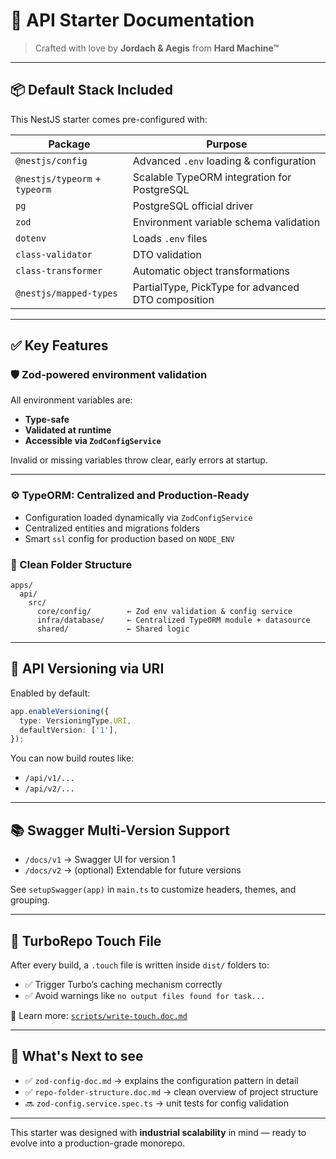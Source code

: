 # 🚀 API Starter Documentation

> Crafted with love by **Jordach & Aegis** from **Hard Machine™**

---

## 📦 Default Stack Included

This NestJS starter comes pre-configured with:

| Package                       | Purpose                                            |
| ----------------------------- | -------------------------------------------------- |
| `@nestjs/config`              | Advanced `.env` loading & configuration            |
| `@nestjs/typeorm` + `typeorm` | Scalable TypeORM integration for PostgreSQL        |
| `pg`                          | PostgreSQL official driver                         |
| `zod`                         | Environment variable schema validation             |
| `dotenv`                      | Loads `.env` files                                 |
| `class-validator`             | DTO validation                                     |
| `class-transformer`           | Automatic object transformations                   |
| `@nestjs/mapped-types`        | PartialType, PickType for advanced DTO composition |

---

## ✅ Key Features

### 🛡️ Zod-powered environment validation

All environment variables are:

* **Type-safe**
* **Validated at runtime**
* **Accessible via `ZodConfigService`**

Invalid or missing variables throw clear, early errors at startup.

---

### ⚙️ TypeORM: Centralized and Production-Ready

* Configuration loaded dynamically via `ZodConfigService`
* Centralized entities and migrations folders
* Smart `ssl` config for production based on `NODE_ENV`

### 📁 Clean Folder Structure

```
apps/
  api/
    src/
      core/config/        ← Zod env validation & config service
      infra/database/     ← Centralized TypeORM module + datasource
      shared/             ← Shared logic
```

---

## 🔀 API Versioning via URI

Enabled by default:

```ts
app.enableVersioning({
  type: VersioningType.URI,
  defaultVersion: ['1'],
});
```

You can now build routes like:

* `/api/v1/...`
* `/api/v2/...`

---

## 📚 Swagger Multi-Version Support

* `/docs/v1` → Swagger UI for version 1
* `/docs/v2` → (optional) Extendable for future versions

See `setupSwagger(app)` in `main.ts` to customize headers, themes, and grouping.

---

## 📝 TurboRepo Touch File

After every build, a `.touch` file is written inside `dist/` folders to:

* ✅ Trigger Turbo’s caching mechanism correctly
* ✅ Avoid warnings like `no output files found for task...`

📄 Learn more: [`scripts/write-touch.doc.md`](../../../scripts/write-touch.doc.md)

---

## 🧪 What's Next to see

* ✅ `zod-config-doc.md` → explains the configuration pattern in detail
* ✅ `repo-folder-structure.doc.md` → clean overview of project structure
* 🔜 `zod-config.service.spec.ts` → unit tests for config validation

---

This starter was designed with **industrial scalability** in mind — ready to evolve into a production-grade monorepo.


